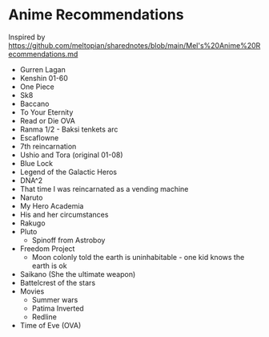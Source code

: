 Anime Recommendations
=====================

Inspired by https://github.com/meltopian/sharednotes/blob/main/Mel's%20Anime%20Recommendations.md

* Gurren Lagan
* Kenshin 01-60
* One Piece
* Sk8
* Baccano
* To Your Eternity
* Read or Die OVA
* Ranma 1/2 - Baksi tenkets arc
* Escaflowne
* 7th reincarnation
* Ushio and Tora (original 01-08)
* Blue Lock
* Legend of the Galactic Heros
* DNA^2
* That time I was reincarnated as a vending machine
* Naruto
* My Hero Academia
* His and her circumstances
* Rakugo
* Pluto
  * Spinoff from Astroboy
* Freedom Project
  * Moon colonly told the earth is uninhabitable - one kid knows the earth is ok
* Saikano (She the ultimate weapon)
* Battelcrest of the stars
* Movies
  * Summer wars
  * Patima Inverted
  * Redline
* Time of Eve (OVA)

